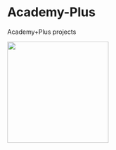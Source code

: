 # Academy-Plus
Academy+Plus projects

<img height ="230" src="https://poolhouse.s3.amazonaws.com/blog-assets-two/2015/05/staring-cat-2.jpg" />
